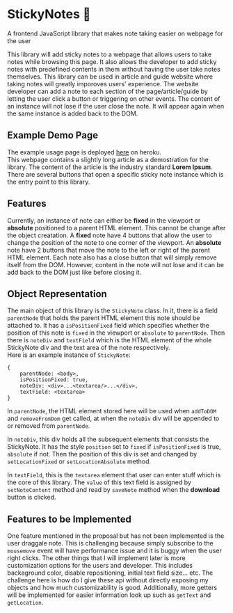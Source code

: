 # StickyNotes 📝
A frontend JavaScript library that makes note taking easier on webpage for the user

This library will add sticky notes to a webpage that allows users to take notes while browsing this page. It also allows the developer to add sticky notes with predefined contents in them without having the user take notes themselves. This library can be used in article and guide website where taking notes will greatly imporoves users' experience. The website developer can add a note to each section of the page/article/guide by letting the user click a button or triggering on other events. The content of an instance will not lose if the user close the note. It will appear again when the same instance is added back to the DOM.

## Example Demo Page
The example usage page is deployed [here](https://stickynotesdemo-309-sky.herokuapp.com/) on heroku. <br>
This webpage contains a slightly long article as a demostration for the library. The content of the article is the industry standard **Lorem Ipsum**. There are several buttons that open a specific sticky note instance which is the entry point to this library.
  
## Features
Currently, an instance of note can either be **fixed** in the viewport or **absolute** positioned to a parent HTML element. This cannot be change after the object creatation. A **fixed** note have 4 buttons that allow the user to change the position of the note to one corner of the viewport. An **absolute** note have 2 buttons that move the note to the left or right of the parent HTML element. Each note also has a close button that will simply remove itself from the DOM. However, content in the note will not lose and it can be add back to the DOM just like before closing it.

## Object Representation
The main object of this library is the `StickyNote` class. In it, there is a field `parentNode` that holds the parent HTML element this note should be attached to. It has a `isPositionFixed` field which specifies whether the position of this note is `fixed` in the viewport or `absolute` to `parentNode`. Then there is `noteDiv` and `textField` which is the HTML element of the whole StickyNote div and the text area of the note respectively. <br>
Here is an example instance of `StickyNote`:
```
{
    parentNode: <body>,
    isPositionFixed: true,
    noteDiv: <div>...<textarea/>...</div>,
    textField: <textarea>
}
```
In `parentNode`, the HTML element stored here will be used when `addToDOM` and `removeFromDom` get called, at when the `noteDiv` div will be appended to or removed from `parentNode`. 

In `noteDiv`, this div holds all the subsequent elements that consists the StickyNote. It has the style `position` set to `fixed` if `isPositionFixed` is true, `absolute` if not. Then the position of this div is set and changed by `setLocationFixed` or `setLocationAbsolute` method.

In `textField`, this is the `textarea` element that user can enter stuff which is the core of this library. The `value` of this text field is assigned by `setNoteContent` method and read by `saveNote` method when the **download** button is clicked. 


## Features to be Implemented
One feature mentioned in the proposal but has not been implemented is the user draggale note. This is challenging because simply subscribe to the `mousemove` event will have performance issue and it is buggy when the user right clicks. The other things that I will implement later is more customization options for the users and developer. This includes backaground color, disable repositioning, initial text field size... etc. The challenge here is how do I give these api without directly exposing my objects and how much customizability is good. Additionally, more getters will be implemented for easier information look up such as `getText` and `getLocation`. 


